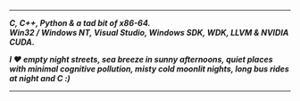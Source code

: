 -----------------

___C, C++, Python & a tad bit of x86-64.___      
___Win32 / Windows NT, Visual Studio, Windows SDK, WDK, LLVM & NVIDIA CUDA.___    

___I ❤️ empty night streets, sea breeze in sunny afternoons, quiet places with minimal cognitive pollution, misty cold moonlit nights, long bus rides at night and C :)___

---------------
